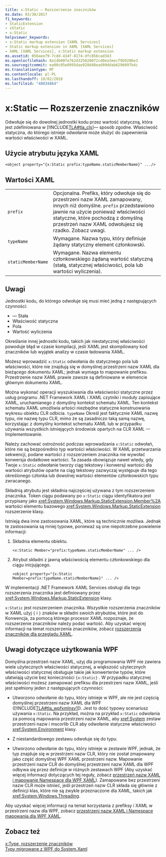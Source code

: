 ```yaml
---
title: x:Static — Rozszerzenie znaczników
ms.date: 03/30/2017
f1_keywords:
- StaticExtension
- xStatic
- x:Static
helpviewer_keywords:
- x:Static markup extension [XAML Services]
- Static markup extension in XAML [XAML Services]
- XAML [XAML Services], x:Static markup extension
ms.assetid: 056aee79-7cdd-434f-8174-dfc856cad343
ms.openlocfilehash: 8a14b00fe762d325028072cd0ea3eecf9b9206e3
ms.sourcegitcommit: ea00c05e0995dae928d48ead99ddab6296097b4c
ms.translationtype: MT
ms.contentlocale: pl-PL
ms.lasthandoff: 10/02/2018
ms.locfileid: "48034864"
---
```

# <a name="xstatic-markup-extension"></a>x:Static — Rozszerzenie znaczników
Odwołuje się do dowolnej jednostki kodu przez wartość statyczną, która jest zdefiniowana w [!INCLUDE[TLA#tla_cls](../../../includes/tlasharptla-cls-md.md)]— sposób zgodne. Właściwość statyczna, do którego istnieje odwołanie może służyć do zapewnienia wartości właściwości w XAML.  
  
## <a name="xaml-attribute-usage"></a>Użycie atrybutu języka XAML  
  
```xaml  
<object property="{x:Static prefix:typeName.staticMemberName}" .../>  
```  
  
## <a name="xaml-values"></a>Wartości XAML  
  
| | |  
|-|-|  
|`prefix`|Opcjonalna. Prefiks, który odwołuje się do przestrzeni nazw XAML zamapowany, innych niż domyślne. `prefix` przedstawiono jawnie na użycie ponieważ właściwości statyczne, które pochodzą z domyślną przestrzeń nazw XAML odwołujesz się rzadko. Zobacz uwagi.|  
|`typeName`|Wymagane. Nazwa typu, który definiuje żądany statyczny element członkowski.|  
|`staticMemberName`|Wymagane. Nazwa elementu członkowskiego żądaną wartość statyczną (stałą, statycznej właściwości, pola lub wartości wyliczenia).|  
  
## <a name="remarks"></a>Uwagi  

Jednostki kodu, do którego odwołuje się musi mieć jedną z następujących czynności:  
  
-   — Stała  
-   Właściwość statyczna  
-   Pola  
-   Wartość wyliczenia

Określanie innej jednostki kodu, takich jak niestatycznej właściwości powoduje błąd w czasie kompilacji, jeśli XAML jest skompilowany kod znaczników lub wyjątek analizy w czasie ładowania XAML.  

Możesz wprowadzić `x:Static` odwołania do statycznego pola lub właściwości, które nie znajdują się w domyślnej przestrzeni nazw XAML dla bieżącego dokumentu XAML; jednak wymaga to mapowanie prefiksu. Przestrzenie nazw XAML prawie zawsze są definiowane w elemencie głównym dokumentu XAML.  

Można wykonać operacji wyszukiwania dla właściwości statyczne przez usług programu .NET Framework XAML i XAML czytniki i moduły zapisujące XAML, uruchamianego z domyślny kontekst schematu XAML. Ten kontekst schematu XAML umożliwia artości niezbędne statyczne konstruowania wykresu obiektu CLR odbicia. `typeName` Określ jest faktycznie XAML nazwę typu, nie nazwę typu CLR, mimo że są zasadniczo taką samą nazwę, korzystając z domyślny kontekst schematu XAML lub w przypadku używania wszystkich istniejących środowisk opartych na CLR XAML — Implementowanie.  

Należy zachować ostrożność podczas wprowadzania `x:Static` odwołań, które nie są bezpośrednio typ wartości właściwości. W XAML przetwarzania sekwencji, podane wartości z rozszerzeniem znacznika nie wywołać konwersja dodatkowe wartości. Ta zasada obowiązuje nawet wtedy, gdy Twoje `x:Static` odwołanie tworzy ciąg tekstowy i konwersji wartości dla wartości atrybutów oparte na ciąg tekstowy zazwyczaj występuje dla tego określonego członka lub dowolnej wartości elementów członkowskich typu zwracanego.  

Składnią atrybutu jest składnia najczęściej używana z tym rozszerzeniem znacznika. Token ciągu podawany po `x:Static` ciągu identyfikatora jest przypisany jako <xref:System.Windows.Markup.StaticExtension.Member%2A> wartości elementu bazowego <xref:System.Windows.Markup.StaticExtension> rozszerzenie klasy.  

Istnieją dwa inne zastosowania XAML, które są technicznie możliwa. Jednak te zastosowania są mniej typowe, ponieważ są one niepotrzebne powielenie informacji:  

1.  Składnia elementu obiektu.

    ```xaml
    <x:Static Member="prefix:typeName.staticMemberName" ... />
    ```

2.  Atrybut składni z jawną właściwością elementu członkowskiego dla ciągu inicjującego.

    ```xaml
    <object property="{x:Static Member=prefix:typeName.staticMemberName}" ... />
    ```

W implementacji .NET Framework XAML Services obsługi dla tego rozszerzenia znacznika jest definiowany przez <xref:System.Windows.Markup.StaticExtension> klasy.  

`x:Static` jest rozszerzeniem znacznika. Wszystkie rozszerzenia znaczników w XAML użyj `{` i `}` znaków w składni swoich atrybutów, które jest do Konwencja, za pomocą którego procesor XAML rozpoznaje, że rozszerzenie znaczników należy podać wartość. Aby uzyskać więcej informacji na temat rozszerzenia znaczników, zobacz [rozszerzenia znaczników dla przeglądu XAML](../../../docs/framework/xaml-services/markup-extensions-for-xaml-overview.md).  
  
## <a name="wpf-usage-notes"></a>Uwagi dotyczące użytkowania WPF  
 Domyślna przestrzeń nazw XAML, użyj dla programowania WPF nie zawiera wiele użytecznych właściwości statycznej, a większość użytecznych właściwości statycznej obsługuje takie jak konwerterów typów, które ułatwiają użycie bez konieczności `{x:Static}` . W przypadku statycznej właściwości możesz zamapować prefiksu dla przestrzeni nazw XAML, jeśli jest spełniony jeden z następujących czynności:  
  
-   Utworzono odwołanie do typu, który istnieje w WPF, ale nie jest częścią domyślnej przestrzeni nazw XAML dla WPF ([!INCLUDE[TLA#tla_wpfxmlnsv1](../../../includes/tlasharptla-wpfxmlnsv1-md.md)]). Jest to dość typowy scenariusz używania `x:Static`. Na przykład, można na przykład `x:Static` odwołania za pomocą mapowania przestrzeni nazw XAML, aby <xref:System> zestaw przestrzeni nazw i mscorlib CLR aby odwołanie statyczne właściwości <xref:System.Environment> klasy.  
  
-   Z niestandardowego zestawu odwołuje się do typu.  
  
-   Utworzono odwołanie do typu, który istnieje w zestawie WPF, jednak, że typ znajduje się w przestrzeni nazw CLR, który nie został zmapowany jako część domyślnej WPF XAML przestrzeni nazw. Mapowanie przestrzeni nazw CLR do domyślnej przestrzeni nazw XAML dla WPF odbywa się przez definicje w różnych zestawach WPF (Aby uzyskać więcej informacji dotyczących tej reguły, zobacz [przestrzeń nazw XAML i mapowanie Namespace dla WPF XAML](../../../docs/framework/wpf/advanced/xaml-namespaces-and-namespace-mapping-for-wpf-xaml.md)). Zamapowane bez przestrzeni nazw CLR może istnieć, jeśli przestrzeń nazw CLR składa się głównie z definicji klas, które nie są zwykle przeznaczone dla XAML, takich jak <xref:System.Windows.Threading>.  
  
 Aby uzyskać więcej informacji na temat korzystania z prefiksy i XAML w przestrzeni nazw dla WPF, zobacz [przestrzeni nazw XAML i Namespace mapowania dla WPF XAML](../../../docs/framework/wpf/advanced/xaml-namespaces-and-namespace-mapping-for-wpf-xaml.md).  
  
## <a name="see-also"></a>Zobacz też  
 [x:Type, rozszerzenie znaczników](../../../docs/framework/xaml-services/x-type-markup-extension.md)  
 [Typy migrowane z WPF do System.Xaml](../../../docs/framework/xaml-services/types-migrated-from-wpf-to-system-xaml.md)
